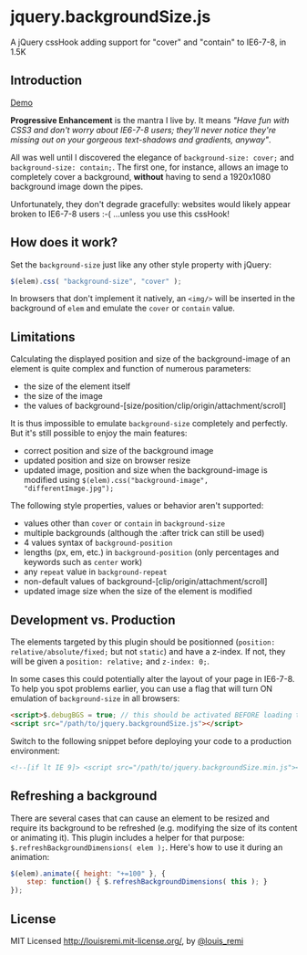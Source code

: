 jquery.backgroundSize.js
========================

A jQuery cssHook adding support for "cover" and "contain" to IE6-7-8, in 1.5K

Introduction
------------

[Demo](http://louisremi.github.com/jquery.backgroundSize.js/demo/)

**Progressive Enhancement** is the mantra I live by. It means *"Have fun with CSS3 and don't worry about IE6-7-8 users; they'll never notice they're missing out on your gorgeous text-shadows and gradients, anyway"*.

All was well until I discovered the elegance of `background-size: cover;` and `background-size: contain;`.
The first one, for instance, allows an image to completely cover a background, 
**without** having to send a 1920x1080 background image down the pipes.

Unfortunately, they don't degrade gracefully: websites would likely appear broken to IE6-7-8 users :-( 
...unless you use this cssHook!

How does it work?
-----------------

Set the `background-size` just like any other style property with jQuery:

```javascript
$(elem).css( "background-size", "cover" );
```

In browsers that don't implement it natively, an `<img/>` will be inserted in the background of `elem` and emulate the `cover` or `contain` value.

Limitations
-----------

Calculating the displayed position and size of the background-image of an element is quite complex and function of numerous parameters:  
- the size of the element itself  
- the size of the image  
- the values of background-[size/position/clip/origin/attachment/scroll]

It is thus impossible to emulate `background-size` completely and perfectly. But it's still possible to enjoy the main features:  
- correct position and size of the background image  
- updated position and size on browser resize  
- updated image, position and size when the background-image is modified using `$(elem).css("background-image", "differentImage.jpg");`

The following style properties, values or behavior aren't supported:  
- values other than `cover` or `contain` in `background-size`  
- multiple backgrounds (although the :after trick can still be used)  
- 4 values syntax of `background-position`  
- lengths (px, em, etc.) in `background-position` (only percentages and keywords such as `center` work)  
- any `repeat` value in `background-repeat`  
- non-default values of background-[clip/origin/attachment/scroll]  
- updated image size when the size of the element is modified

Development vs. Production
--------------------------

The elements targeted by this plugin should be positionned (`position: relative/absolute/fixed;` but not `static`) and have a z-index. 
If not, they will be given a `position: relative;` and `z-index: 0;`.

In some cases this could potentially alter the layout of your page in IE6-7-8.
To help you spot problems earlier, you can use a flag that will turn ON emulation of `background-size` in all browsers:

```html
<script>$.debugBGS = true; // this should be activated BEFORE loading the plugin</script>
<script src="/path/to/jquery.backgroundSize.js"></script>
```

Switch to the following snippet before deploying your code to a production environment:

```html
<!--[if lt IE 9]> <script src="/path/to/jquery.backgroundSize.min.js"></script> <![endif]-->
```

Refreshing a background
-----------------------

There are several cases that can cause an element to be resized and require its background to be refreshed
(e.g. modifying the size of its content or animating it).
This plugin includes a helper for that purpose: `$.refreshBackgroundDimensions( elem );`. Here's how to use it during an animation:

```javascript
$(elem).animate({ height: "+=100" }, {
	step: function() { $.refreshBackgroundDimensions( this ); }
});
```

License
-----------------

MIT Licensed http://louisremi.mit-license.org/, by [@louis_remi](http://twitter.com/louis_remi)